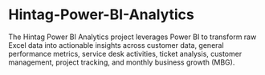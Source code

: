 # Hintag-Power-BI-Analytics
The Hintag Power BI Analytics project leverages Power BI to transform raw Excel data into actionable insights across customer data, general performance metrics, service desk activities, ticket analysis, customer management, project tracking, and monthly business growth (MBG). 
